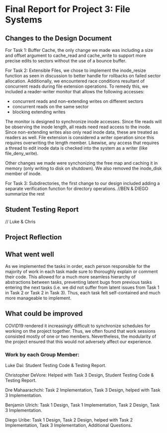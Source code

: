 Final Report for Project 3: File Systems
========================================

## Changes to the Design Document
For Task 1: Buffer Cache, the only change we made was including a size and offset argument to cache_read and cache_write to support more precise edits to sectors without the use of a bounce buffer.

For Task 2: Extensible Files, we chose to implement the inode_resize function as seen in discussion to better handle for rollbacks on failed sector allocation. Additionally, we encountered race conditions resultant of concurrent reads during file extension operations. To remedy this, we included a reader-writer monitor that allows the following accesses:
- concurrent reads and non-extending writes on different sectors
- concurrent reads on the same sector
- blocking extending writes

The monitor is designed to synchronize inode accesses. Since file reads will be observing the inode length, all reads need read access to the inode. Since non-extending writes also only read inode data, these are treated as readers as well. File extension is considered a writer operation since this requires overwriting the length member. Likewise, any access that requires a thread to edit inode data is checked into the system as a writer (like file_deny_write).

Other changes we made were synchonizing the free map and caching it in memory (only writing to disk on shutdown). We also removed the inode_disk member of inode.

For Task 3: Subdirectories, the first change to our design included adding a separate verification function for directory operations. //BEN & DIEGO summarize the rest

## Student Testing Report
// Luke & Chris


## Project Reflection

## What went well
As we implemented the tasks in order, each person responsible for the majority of work in each task made sure to thoroughly explain or comment their code. This allowed for a much more seamless hierarchy of abstractions between tasks, preventing latent bugs from previous tasks entering the next tasks (i.e. we did not suffer from latent issues from Task 1 in Task 2 or Task 2 in Task 3). Thus, each task felt self-contained and much more manageable to implement.

## What could be improved
COVID19 rendered it increasingly difficult to synchronize schedules for working on the project together. Thus, we often found that work sessions consisted mostly of one or two members. Nevertheless, the modularity of the project ensured that this would not adversely affect our experience.


### Work by each Group Member:
Luke Dai: Student Testing Code & Testing Report.

Christopher DeVore: Helped with Task 3 Design, Student Testing Code & Testing Report.

Dre Mahaarachchi: Task 2 Implementation, Task 3 Design, helped with Task 3 Implementation.

Benjamin Ulrich: Task 1 Design, Task 1 Implementation, Task 2 Design, Task 3 Implementation.

Diego Uribe: Task 1 Design, Task 2 Design, helped with Task 2 Implementation, Task 3 Implementation, Additional Questions.

